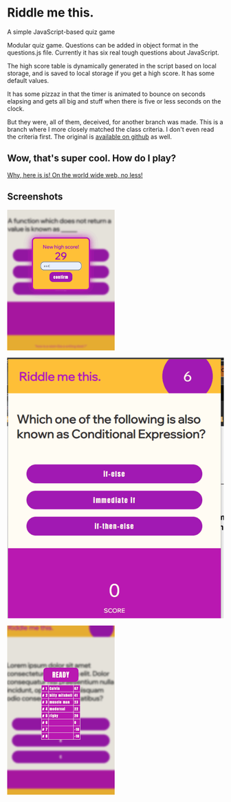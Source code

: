 # Riddle me this.
A simple JavaScript-based quiz game

Modular quiz game. Questions can be added in object format in the questions.js file. Currently it has six real tough questions about JavaScript.

The high score table is dynamically generated in the script based on local storage, and is saved to local storage if you get a high score. It has some default values.

It has some pizzaz in that the timer is animated to bounce on seconds elapsing and gets all big and stuff when there is five or less seconds on the clock.

But they were, all of them, deceived, for another branch was made. This is a branch where I more closely matched the class criteria. I don't even read the criteria first. The original is [available on github](https://github.com/stanjosh/quizgame/) as well.

## Wow, that's super cool. How do I play?

[Why, here is is! On the world wide web, no less!](https://stanjosh.github.io/quizgame/)

## Screenshots

![this is the high score screen](./readme/screenshot2.png)

![working cool quiz game in action](./readme/working.gif)

![working cool quiz game inaction](./readme/screenshot1.png/)


